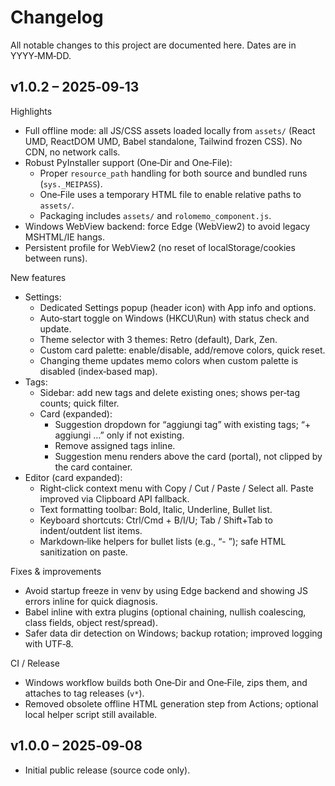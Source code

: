 Changelog
=========

All notable changes to this project are documented here. Dates are in YYYY‑MM‑DD.


v1.0.2 – 2025‑09‑13
-------------------

Highlights
- Full offline mode: all JS/CSS assets loaded locally from `assets/` (React UMD, ReactDOM UMD, Babel standalone, Tailwind frozen CSS). No CDN, no network calls.
- Robust PyInstaller support (One‑Dir and One‑File):
  - Proper `resource_path` handling for both source and bundled runs (`sys._MEIPASS`).
  - One‑File uses a temporary HTML file to enable relative paths to `assets/`.
  - Packaging includes `assets/` and `rolomemo_component.js`.
- Windows WebView backend: force Edge (WebView2) to avoid legacy MSHTML/IE hangs.
- Persistent profile for WebView2 (no reset of localStorage/cookies between runs).

New features
- Settings:
  - Dedicated Settings popup (header icon) with App info and options.
  - Auto‑start toggle on Windows (HKCU\Run) with status check and update.
  - Theme selector with 3 themes: Retro (default), Dark, Zen.
  - Custom card palette: enable/disable, add/remove colors, quick reset.
  - Changing theme updates memo colors when custom palette is disabled (index‑based map).
- Tags:
  - Sidebar: add new tags and delete existing ones; shows per‑tag counts; quick filter.
  - Card (expanded):
    - Suggestion dropdown for “aggiungi tag” with existing tags; “+ aggiungi …” only if not existing.
    - Remove assigned tags inline.
    - Suggestion menu renders above the card (portal), not clipped by the card container.
- Editor (card expanded):
  - Right‑click context menu with Copy / Cut / Paste / Select all. Paste improved via Clipboard API fallback.
  - Text formatting toolbar: Bold, Italic, Underline, Bullet list.
  - Keyboard shortcuts: Ctrl/Cmd + B/I/U; Tab / Shift+Tab to indent/outdent list items.
  - Markdown‑like helpers for bullet lists (e.g., “- ”); safe HTML sanitization on paste.

Fixes & improvements
- Avoid startup freeze in venv by using Edge backend and showing JS errors inline for quick diagnosis.
- Babel inline with extra plugins (optional chaining, nullish coalescing, class fields, object rest/spread).
- Safer data dir detection on Windows; backup rotation; improved logging with UTF‑8.

CI / Release
- Windows workflow builds both One‑Dir and One‑File, zips them, and attaches to tag releases (`v*`).
- Removed obsolete offline HTML generation step from Actions; optional local helper script still available.


v1.0.0 – 2025‑09‑08
-------------------
- Initial public release (source code only).

